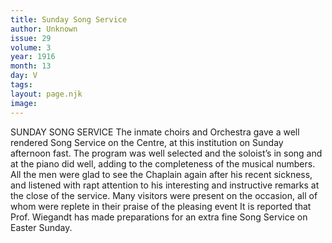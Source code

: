 ```yaml
---
title: Sunday Song Service
author: Unknown
issue: 29
volume: 3
year: 1916
month: 13
day: V
tags:
layout: page.njk
image:
---
```

SUNDAY SONG SERVICE       The inmate choirs and Orchestra gave a well rendered Song Service on the Centre, at this institution on Sunday afternoon fast. The program was well selected and the soloist’s in song and at the piano did well, adding to the completeness of the musical numbers.       All the men were glad to see the Chaplain again after his recent sickness, and listened with rapt attention to his interesting and instructive remarks at the close of the service.       Many visitors were present on the occasion, all of whom were replete in their praise of the pleasing event       It is reported that Prof. Wiegandt has made preparations for an extra fine Song Service on Easter Sunday. 


